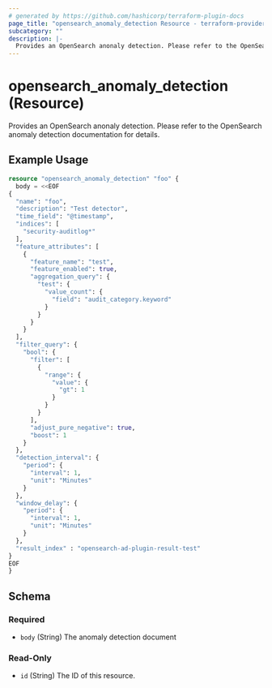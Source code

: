 ```yaml
---
# generated by https://github.com/hashicorp/terraform-plugin-docs
page_title: "opensearch_anomaly_detection Resource - terraform-provider-opensearch"
subcategory: ""
description: |-
  Provides an OpenSearch anonaly detection. Please refer to the OpenSearch anomaly detection documentation for details.
---
```


# opensearch_anomaly_detection (Resource)

Provides an OpenSearch anonaly detection. Please refer to the OpenSearch anomaly detection documentation for details.

## Example Usage

```terraform
resource "opensearch_anomaly_detection" "foo" {
  body = <<EOF
{
  "name": "foo",
  "description": "Test detector",
  "time_field": "@timestamp",
  "indices": [
    "security-auditlog*"
  ],
  "feature_attributes": [
    {
      "feature_name": "test",
      "feature_enabled": true,
      "aggregation_query": {
        "test": {
          "value_count": {
            "field": "audit_category.keyword"
          }
        }
      }
    }
  ],
  "filter_query": {
    "bool": {
      "filter": [
        {
          "range": {
            "value": {
              "gt": 1
            }
          }
        }
      ],
      "adjust_pure_negative": true,
      "boost": 1
    }
  },
  "detection_interval": {
    "period": {
      "interval": 1,
      "unit": "Minutes"
    }
  },
  "window_delay": {
    "period": {
      "interval": 1,
      "unit": "Minutes"
    }
  },
  "result_index" : "opensearch-ad-plugin-result-test"
}
EOF
}
```

<!-- schema generated by tfplugindocs -->
## Schema

### Required

- `body` (String) The anomaly detection document

### Read-Only

- `id` (String) The ID of this resource.


